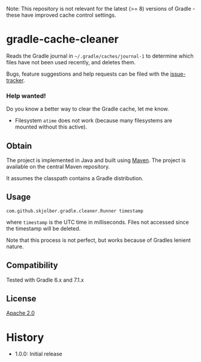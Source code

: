 Note: This repository is not relevant for the latest (>= 8) versions of Gradle - these have improved cache control settings.

# gradle-cache-cleaner
Reads the Gradle journal in `~/.gradle/caches/journal-1` to determine which files have not been used recently, and deletes them. 

Bugs, feature suggestions and help requests can be filed with the [issue-tracker].

### Help wanted! 
Do you know a better way to clear the Gradle cache, let me know. 

 * Filesystem `atime` does not work (because many filesystems are mounted without this active).

## Obtain
The project is implemented in Java and built using [Maven]. The project is available on the central Maven repository.

It assumes the classpath contains a Gradle distribution.

## Usage
```
com.github.skjolber.gradle.cleaner.Runner timestamp
```

where `timestamp` is the UTC time in milliseconds. Files not accessed since the timestamp will be deleted. 

Note that this process is not perfect, but works because of Gradles lenient nature.

## Compatibility

Tested with Gradle 6.x and 7.1.x

## License
[Apache 2.0]

# History

 - 1.0.0: Initial release
 
[Apache 2.0]:           http://www.apache.org/licenses/LICENSE-2.0.html
[issue-tracker]:        https://github.com/skjolber/gradle-cache-cleaner/issues
[Maven]:                http://maven.apache.org/

 
